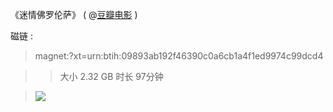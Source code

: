 《迷情佛罗伦萨》 ( @[豆瓣电影](https://movie.douban.com/subject/25920094/) ) 

磁链 : 

> magnet:?xt=urn:btih:09893ab192f46390c0a6cb1a4f1ed9974c99dcd4

>> 大小 2.32 GB   时长 97分钟

> <img src="https://camo.githubusercontent.com/2f2deac029a26adb42a816a490c532cf154cee1e/68747470733a2f2f696d67332e646f7562616e696f2e636f6d2f766965772f70686f746f2f735f726174696f5f706f737465722f7075626c69632f70323430373631343532362e77656270"/>
